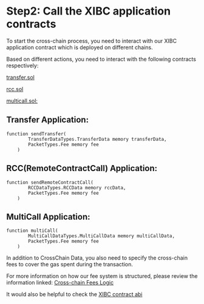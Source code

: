 # Step2: Call the XIBC application contracts 

To start the cross-chain process, you need to interact with our XIBC application contract which is deployed on different chains.

Based on different actions, you need to interact with the following contracts respectively:


[transfer.sol](https://github.com/teleport-network/xibc-contracts/tree/main/evm/contracts/apps/multicall)



[rcc.sol](https://github.com/teleport-network/xibc-contracts/tree/main/evm/contracts/apps/multicall)


[multicall.sol:](https://github.com/teleport-network/xibc-contracts/tree/main/evm/contracts/apps/multicall)

## Transfer Application:

```solidity
function sendTransfer(
        TransferDataTypes.TransferData memory transferData,
        PacketTypes.Fee memory fee
    )
```

## RCC(RemoteContractCall) Application:

```solidity
function sendRemoteContractCall(
        RCCDataTypes.RCCData memory rccData,
        PacketTypes.Fee memory fee
    )
```

## MultiCall Application:

```solidity
function multiCall(
        MultiCallDataTypes.MultiCallData memory multiCallData,
        PacketTypes.Fee memory fee
    )
```

In addition to CrossChain Data, you also need to specify the cross-chain fees to cover the gas spent during the transaction.

For more information on how our fee system is structured, please review the information linked:
[Cross-chain Fees Logic](../Fees/1Fees-System.md)

It would also be helpful to check the [XIBC contract abi](../Resources/Testnet-Contract-Abi.md)
